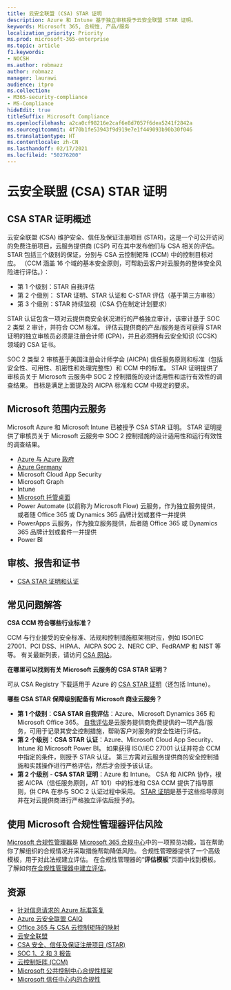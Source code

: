 ```yaml
---
title: 云安全联盟 (CSA) STAR 证明
description: Azure 和 Intune 基于独立审核授予云安全联盟 STAR 证明。
keywords: Microsoft 365, 合规性, 产品/服务
localization_priority: Priority
ms.prod: microsoft-365-enterprise
ms.topic: article
f1.keywords:
- NOCSH
ms.author: robmazz
author: robmazz
manager: laurawi
audience: itpro
ms.collection:
- M365-security-compliance
- MS-Compliance
hideEdit: true
titleSuffix: Microsoft Compliance
ms.openlocfilehash: a2ca0cf98216e2caf6e8d7057f6dea5241f2842a
ms.sourcegitcommit: 4f70b1fe53943f9d919e7e1f449093b90b30f046
ms.translationtype: HT
ms.contentlocale: zh-CN
ms.lasthandoff: 02/17/2021
ms.locfileid: "50276200"
---
```

# <a name="cloud-security-alliance-csa-star-attestation"></a>云安全联盟 (CSA) STAR 证明

## <a name="csa-star-attestation-overview"></a>CSA STAR 证明概述

云安全联盟 (CSA) 维护安全、信任及保证注册项目 (STAR)，这是一个可公开访问的免费注册项目，云服务提供商 (CSP) 可在其中发布他们与 CSA 相关的评估。 STAR 包括三个级别的保证，分别与 CSA 云控制矩阵 (CCM) 中的控制目标对应。 （CCM 涵盖 16 个域的基本安全原则，可帮助云客户对云服务的整体安全风险进行评估。）：

- 第 1 个级别：STAR 自我评估
- 第 2 个级别： STAR 证明、STAR 认证和 C-STAR 评估（基于第三方审核）
- 第 3 个级别：STAR 持续监视（CSA 仍在制定计划要求）

STAR 认证包含一项对云提供商安全状况进行的严格独立审计，该审计基于 SOC 2 类型 2 审计，并符合 CCM 标准。 评估云提供商的产品/服务是否可获得 STAR 证明的独立审核员必须是注册会计师 (CPA)，并且必须拥有云安全知识 (CCSK) 领域的 CSA 证书。  
  
SOC 2 类型 2 审核基于美国注册会计师学会 (AICPA) 信任服务原则和标准（包括安全性、可用性、机密性和处理完整性）和 CCM 中的标准。 STAR 证明提供了审核员关于 Microsoft 云服务中 SOC 2 控制措施的设计适用性和运行有效性的调查结果。 目标是满足上面提及的 AICPA 标准和 CCM 中规定的要求。

## <a name="microsoft-in-scope-cloud-services"></a>Microsoft 范围内云服务

Microsoft Azure 和 Microsoft Intune 已被授予 CSA STAR 证明。 STAR 证明提供了审核员关于 Microsoft 云服务中 SOC 2 控制措施的设计适用性和运行有效性的调查结果。

- [Azure 与 Azure 政府](https://aka.ms/AzureCompliance)
- [Azure Germany](https://aka.ms/AzureCompliance)
- Microsoft Cloud App Security
- Microsoft Graph
- Intune
- [Microsoft 托管桌面](/microsoft-365/managed-desktop/intro/compliance)
- Power Automate (以前称为 Microsoft Flow) 云服务，作为独立服务提供，或者随 Office 365 或 Dynamics 365 品牌计划或套件一并提供
- PowerApps 云服务，作为独立服务提供，后者随 Office 365 或 Dynamics 365 品牌计划或套件一并提供 
- Power BI

## <a name="audits-reports-and-certificates"></a>审核、报告和证书

- [CSA STAR 证明和认证](https://cloudsecurityalliance.org/star/registry/microsoft/)

## <a name="frequently-asked-questions"></a>常见问题解答

**CSA CCM 符合哪些行业标准？**

CCM 与行业接受的安全标准、法规和控制措施框架相对应，例如 ISO/IEC 27001、PCI DSS、HIPAA、AICPA SOC 2、NERC CIP、FedRAMP 和 NIST 等等。 有关最新列表，请访问 [CSA 网站](https://cloudsecurityalliance.org/)。

**在哪里可以找到有关 Microsoft 云服务的 CSA STAR 证明？**

可从 CSA Registry 下载适用于 Azure 的 [CSA STAR 证明](https://aka.ms/CSASTAR-Attestation)（还包括 Intune）。

**哪些 CSA STAR 保障级别配备有 Microsoft 商业云服务？**

- **第 1 个级别**：**CSA STAR 自我评估**：Azure、Microsoft Dynamics 365 和 Microsoft Office 365。 [自我评估](offering-csa-star-self-assessment.md)是云服务提供商免费提供的一项产品/服务，可用于记录其安全控制措施，帮助客户对服务的安全性进行评估。
- **第 2 个级别**：**CSA STAR 认证**：Azure、Microsoft Cloud App Security、Intune 和 Microsoft Power BI。 如果获得 ISO/IEC 27001 认证并符合 CCM 中指定的条件，则授予 STAR 认证。 第三方需对云服务提供商的安全控制措施和实践操作进行严格评估，然后才会授予该认证。
- **第 2 个级别** - **CSA STAR 证明**：Azure 和 Intune。 CSA 和 AICPA 协作，根据 AICPA（信任服务原则，AT 101）中的标准和 CSA CCM 提供了指导原则，供 CPA 在参与 SOC 2 认证过程中采用。 [STAR 证明](offering-CSA-STAR-Attestation.md)是基于这些指导原则并在对云提供商进行严格独立评估后授予的。

## <a name="use-microsoft-compliance-manager-to-assess-your-risk"></a>使用 Microsoft 合规性管理器评估风险

[Microsoft 合规性管理器](/microsoft-365/compliance/compliance-manager)是 [Microsoft 365 合规中心](/microsoft-365/compliance/microsoft-365-compliance-center)中的一项预览功能，旨在帮助你了解组织的合规情况并采取措施帮助降低风险。 合规性管理器提供了一个高级模板，用于对此法规建立评估。 在合规性管理器的“**评估模板**”页面中找到模板。 了解如何[在合规性管理器中建立评估](/microsoft-365/compliance/compliance-manager-assessments)。

## <a name="resources"></a>资源

- [针对信息请求的 Azure 标准答复](https://aka.ms/AzureStandardRequestForInformation)
- [Azure 云安全联盟 CAIQ](https://aka.ms/AzureCSACAIQ)
- [Office 365 与 CSA 云控制矩阵的映射](https://aka.ms/Office365CSACloudControlMatrix)
- [云安全联盟](https://cloudsecurityalliance.org/)
- [CSA 安全、信任及保证注册项目 (STAR)](https://cloudsecurityalliance.org/star/)
- [SOC 1、2 和 3 报告](offering-soc.md)
- [云控制矩阵 (CCM)](https://cloudsecurityalliance.org/group/cloud-controls-matrix/)
- [Microsoft 公共控制中心合规性框架](https://www.microsoft.com/trust-center/compliance/compliance-overview)
- [Microsoft 信任中心内的合规性](https://www.microsoft.com/trust-center/compliance/compliance-overview)
